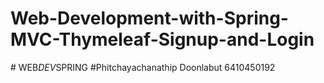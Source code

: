 # Web-Development-with-Spring-MVC-Thymeleaf-Signup-and-Login
#   W E B _ D E V _ S P R I N G 
#Phitchayachanathip Doonlabut 6410450192
 
